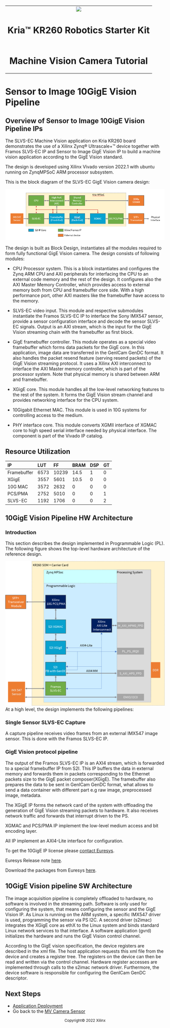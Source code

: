<table>
 <tr>
   <td align="center"><img src="https://www.xilinx.com/content/dam/xilinx/imgs/press/media-kits/corporate/xilinx-logo.png" width="30%"/><h1>Kria&trade; KR260 Robotics Starter Kit</h1>
   </td>
 </tr>
 <tr>
 <td align="center"><h1>Machine Vision Camera Tutorial</h1>
 
 </td>
 </tr>
</table>

# Sensor to Image 10GigE Vision Pipeline

## Overview of Sensor to Image 10GigE Vision Pipeline IPs

The SLVS-EC Machine Vision application on Kria KR260 board demonstrates the use of a Xilinx Zynq® Ultrascale+™ device together with Framos SLVS-EC IP and Sensor to Image GigE Vision IP to build a machine vision application according to the GigE Vision standard.

The design is developed using Xilinx Vivado version 2022.1 with ubuntu running on ZynqMPSoC ARM processor subsystem.

This is the block diagram of the SLVS-EC GigE Vision camera design:

![Block diagram of the SLVS-EC GigE Vision camera design](media/block_diagram.png)

The design is built as Block Design, instantiates all the modules required to form fully functional GigE Vision camera. The design consists of following modules:

* CPU Processor system. This is a block instantiates and configures the Zynq ARM CPU and AXI peripherals for interfacing the CPU to an external code memory and the rest of the design. It configures also the AXI Master Memory Controller, which provides access to external memory both from CPU and framebuffer core side. With a high performance port, other AXI masters like the framebuffer have access to the memory.

* SLVS-EC video input. This module and respective submodules instantiate the Framos SLVS-EC IP to interface the Sony IMX547 sensor, provide a sensor configuration interface and decode the sensor SLVS-EC signals. Output is an AXI stream, which is the input for the GigE Vision streaming chain with the framebuffer as first block.

* GigE framebuffer controller. This module operates as a special video framebuffer which forms data packets for the GigE core. In this application, image data are transferred in the GenICam GenDC format. It also handles the packet resend feature (serving resend packets) of the GigE Vision streaming protocol. It uses a Xilinx AXI interconnect to interface the AXI Master memory controller, which is part of the processor system. Note that physical memory is shared between ARM and framebuffer.

* XGigE core. This module handles all the low-level networking features to the rest of the system. It forms the GigE Vision stream channel and provides networking interface for the CPU system.

* 10Gigabit Ethernet MAC. This module is used in 10G systems for controlling access to the medium.

* PHY interface core. This module converts XGMII interface of XGMAC core to high speed serial interface needed by physical interface. The component is part of the Vivado IP catalog.

## Resource Utilization

| IP        | LUT           | FF  | BRAM | DSP | GT|
| :------------- |:-------------| :-----| :-------- | :------ | :------|
| Framebuffer    | 6573 | 10239  | 14.5 |1 |0|
| XGigE       | 3557      |   5601| 10.5 |0|0|
| 10G MAC | 3572     |   2632 | 0|0|0|
| PCS/PMA | 2752 | 5010 | 0|0|1|
| SLVS-EC | 1192 |  1706 | 0| 0|2|

## 10GigE Vision Pipeline HW Architecture

### Introduction

This section describes the design implemented in Programmable Logic (PL). The following figure shows the top-level hardware architecture of the reference design.

![Top Level Hardware Architecture](media/Top_level_hardware_architecture.png)
At a high level, the design implements the following pipelines:

### Single Sensor SLVS-EC Capture

A capture pipeline receives video frames from an external IMX547 image sensor. This is done with the Framos SLVS-EC IP.

### GigE Vision protocol pipeline

The output of the Framos SLVS-EC IP is an AXI4 stream, which is forwarded to a special framebuffer IP from S2I. This IP buffers the data in external memory and forwards them in packets corresponding to the Ethernet packets size to the GigE packet composer(XGigE). The framebuffer also prepares the data to be sent in GenICam GenDC format, what allows to send a data container with different part e.g raw image, preprocessed image, metadata.

The XGigE IP forms the network card of the system with offloading the generation of GigE Vision streaming packets to hardware. It also receives network traffic and forwards that interrupt driven to the PS.

XGMAC and PCS/PMA IP implement the low-level medium access and bit encoding layer.

All IP implement an AXI4-Lite interface for configuration.

To get the 10GigE IP license please [contact Euresys](https://www.euresys.com/en/About-us/Contact-us).

Euresys Release note [here](https://www.euresys.com/en/About-us/Blog-event/News/New-GigE-Vision-Viewer-for-AMD-Xilinx-Kria-KR260-R).

Download the packages from Euresys [here](https://www.euresys.com/en/Support/Download-area).

## 10GigE Vision pipeline SW Architecture

The image acquisition pipeline is completely offloaded to hardware, no software is involved in the streaming path. Software is only used for configuring the system, that means configuring the sensor and the GigE Vision IP. As Linux is running on the ARM system, a specific IMX547 driver is used, programming the sensor via PS I2C. A second driver (s2imac) integrates the XGigE core as ethX to the Linux system and binds standard Linux network services to that interface. A software application (gvrd) initializes the hardware and runs the GigE Vision control channel.

According to the GigE vision specification, the device registers are described in the xml file. The host application requests this xml file from the device and creates a register tree. The registers on the device can then be read and written via the control channel. Hardware register accesses are implemented through calls to the s2imac network driver. Furthermore, the device software is responsible for configuring the GenICam GenDC descriptor.

## Next Steps

* [Application Deployment](app_deployment.md)
* Go back to the [MV Camera Sensor](sensor.md)
<!---

Licensed under the Apache License, Version 2.0 (the "License"); you may not use this file except in compliance with the License.

You may obtain a copy of the License at http://www.apache.org/licenses/LICENSE-2.0.

Unless required by applicable law or agreed to in writing, software distributed under the License is distributed on an "AS IS" BASIS, WITHOUT WARRANTIES OR CONDITIONS OF ANY KIND, either express or implied. See the License for the specific language governing permissions and limitations under the License.

-->
<p align="center"><sup>Copyright&copy; 2022 Xilinx</sup></p>